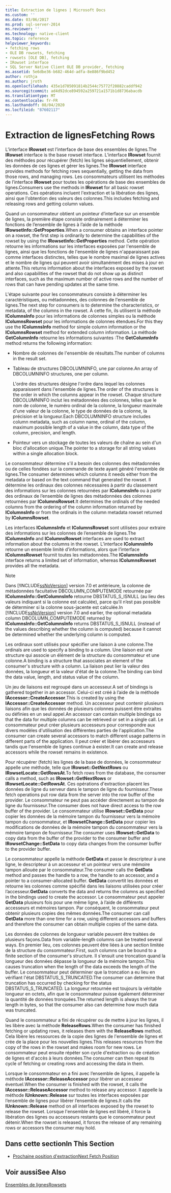 ```yaml
---
title: Extraction de lignes | Microsoft Docs
ms.custom: ''
ms.date: 03/06/2017
ms.prod: sql-server-2014
ms.reviewer: ''
ms.technology: native-client
ms.topic: reference
helpviewer_keywords:
- fetching rows
- OLE DB rowsets, fetching
- rowsets [OLE DB], fetching
- IRowset interface
- SQL Server Native Client OLE DB provider, fetching
ms.assetid: 5e6dbe36-b682-464d-adfa-8e886f9bd452
author: rothja
ms.author: jroth
ms.openlocfilehash: 435e1d705091814b2544c75772f20882caddf942
ms.sourcegitcommit: ad4d92dce894592a259721a1571b1d8736abacdb
ms.translationtype: MT
ms.contentlocale: fr-FR
ms.lasthandoff: 08/04/2020
ms.locfileid: "87602117"
---
```

# <a name="fetching-rows"></a><span data-ttu-id="90117-102">Extraction de lignes</span><span class="sxs-lookup"><span data-stu-id="90117-102">Fetching Rows</span></span>
  <span data-ttu-id="90117-103">L’interface **IRowset** est l’interface de base des ensembles de lignes.</span><span class="sxs-lookup"><span data-stu-id="90117-103">The **IRowset** interface is the base rowset interface.</span></span> <span data-ttu-id="90117-104">L’interface **IRowset** fournit des méthodes pour récupérer (fetch) les lignes séquentiellement, obtenir les données de ces lignes et gérer les lignes.</span><span class="sxs-lookup"><span data-stu-id="90117-104">The **IRowset** interface provides methods for fetching rows sequentially, getting the data from those rows, and managing rows.</span></span> <span data-ttu-id="90117-105">Les consommateurs utilisent les méthodes de l’interface **IRowset** pour toutes les opérations de base des ensembles de lignes.</span><span class="sxs-lookup"><span data-stu-id="90117-105">Consumers use the methods in **IRowset** for all basic rowset operations.</span></span> <span data-ttu-id="90117-106">Ces opérations incluent l'extraction et la libération des lignes, ainsi que l'obtention des valeurs des colonnes.</span><span class="sxs-lookup"><span data-stu-id="90117-106">This includes fetching and releasing rows and getting column values.</span></span>  
  
 <span data-ttu-id="90117-107">Quand un consommateur obtient un pointeur d’interface sur un ensemble de lignes, la première étape consiste ordinairement à déterminer les fonctions de l’ensemble de lignes à l’aide de la méthode **IRowsetInfo::GetProperties**.</span><span class="sxs-lookup"><span data-stu-id="90117-107">When a consumer obtains an interface pointer on a rowset, the first step is ordinarily to determine the capabilities of the rowset by using the **IRowsetInfo::GetProperties** method.</span></span> <span data-ttu-id="90117-108">Cette opération retourne les informations sur les interfaces exposées par l'ensemble de lignes, ainsi que les fonctions de l'ensemble de lignes n'apparaissant pas comme interfaces distinctes, telles que le nombre maximal de lignes actives et le nombre de lignes qui peuvent avoir simultanément des mises à jour en attente.</span><span class="sxs-lookup"><span data-stu-id="90117-108">This returns information about the interfaces exposed by the rowset and also capabilities of the rowset that do not show up as distinct interfaces, such as the maximum number of active rows and the number of rows that can have pending updates at the same time.</span></span>  
  
 <span data-ttu-id="90117-109">L'étape suivante pour les consommateurs consiste à déterminer les caractéristiques, ou métadonnées, des colonnes de l'ensemble de lignes.</span><span class="sxs-lookup"><span data-stu-id="90117-109">The next step for consumers is to determine the characteristics, or metadata, of the columns in the rowset.</span></span> <span data-ttu-id="90117-110">À cette fin, ils utilisent la méthode **IColumnsInfo** pour les informations de colonnes simples ou la méthode **IColumnsRowset** pour les informations de colonnes étendues.</span><span class="sxs-lookup"><span data-stu-id="90117-110">For this they use the **IColumnsInfo** method for simple column information or the **IColumnsRowset** method for extended column information.</span></span> <span data-ttu-id="90117-111">La méthode **GetColumnInfo** retourne les informations suivantes :</span><span class="sxs-lookup"><span data-stu-id="90117-111">The **GetColumnInfo** method returns the following information:</span></span>  
  
-   <span data-ttu-id="90117-112">Nombre de colonnes de l'ensemble de résultats.</span><span class="sxs-lookup"><span data-stu-id="90117-112">The number of columns in the result set.</span></span>  
  
-   <span data-ttu-id="90117-113">Tableau de structures DBCOLUMNINFO, une par colonne.</span><span class="sxs-lookup"><span data-stu-id="90117-113">An array of DBCOLUMNINFO structures, one per column.</span></span>  
  
     <span data-ttu-id="90117-114">L'ordre des structures désigne l'ordre dans lequel les colonnes apparaissent dans l'ensemble de lignes.</span><span class="sxs-lookup"><span data-stu-id="90117-114">The order of the structures is the order in which the columns appear in the rowset.</span></span> <span data-ttu-id="90117-115">Chaque structure DBCOLUMNINFO inclut les métadonnées des colonnes, telles que le nom de colonne, le numéro ordinal de la colonne, la longueur maximale d'une valeur de la colonne, le type de données de la colonne, la précision et la longueur.</span><span class="sxs-lookup"><span data-stu-id="90117-115">Each DBCOLUMNINFO structure includes column metadata, such as column name, ordinal of the column, maximum possible length of a value in the column, data type of the column, precision, and length.</span></span>  
  
-   <span data-ttu-id="90117-116">Pointeur vers un stockage de toutes les valeurs de chaîne au sein d'un bloc d'allocation unique.</span><span class="sxs-lookup"><span data-stu-id="90117-116">The pointer to a storage for all string values within a single allocation block.</span></span>  
  
 <span data-ttu-id="90117-117">Le consommateur détermine s'il a besoin des colonnes des métadonnées ou de celles fondées sur la commande de texte ayant généré l'ensemble de lignes.</span><span class="sxs-lookup"><span data-stu-id="90117-117">The consumer determines which columns it needs either from the metadata or based on the text command that generated the rowset.</span></span> <span data-ttu-id="90117-118">Il détermine les ordinaux des colonnes nécessaires à partir du classement des informations sur les colonnes retournées par **IColumnsInfo** ou à partir des ordinaux de l’ensemble de lignes des métadonnées des colonnes retournées par **IColumnsRowset**.</span><span class="sxs-lookup"><span data-stu-id="90117-118">It determines the ordinals of the needed columns from the ordering of the column information returned by **IColumnsInfo** or from the ordinals in the column metadata rowset returned by **IColumnsRowset**.</span></span>  
  
 <span data-ttu-id="90117-119">Les interfaces **IColumnsInfo** et **IColumnsRowset** sont utilisées pour extraire des informations sur les colonnes de l’ensemble de lignes.</span><span class="sxs-lookup"><span data-stu-id="90117-119">The **IColumnsInfo** and **IColumnsRowset** interfaces are used to extract information about the columns in the rowset.</span></span> <span data-ttu-id="90117-120">L’interface **IColumnsInfo** retourne un ensemble limité d’informations, alors que l’interface **IColumnsRowset** fournit toutes les métadonnées.</span><span class="sxs-lookup"><span data-stu-id="90117-120">The **IColumnsInfo** interface returns a limited set of information, whereas **IColumnsRowset** provides all the metadata.</span></span>  
  
> [!NOTE]  
>  <span data-ttu-id="90117-121">Dans [!INCLUDE[ssNoVersion](../../includes/ssnoversion-md.md)] version 7.0 et antérieure, la colonne de métadonnées facultative DBCOLUMN_COMPUTEMODE retournée par **IColumnsInfo::GetColumnsInfo** retourne DBSTATUS_S_ISNULL (au lieu des valeurs indiquant si la colonne est calculée), parce qu’il n’est pas possible de déterminer si la colonne sous-jacente est calculée.</span><span class="sxs-lookup"><span data-stu-id="90117-121">In [!INCLUDE[ssNoVersion](../../includes/ssnoversion-md.md)] version 7.0 and earlier, the optional metadata column DBCOLUMN_COMPUTEMODE returned by **IColumnsInfo::GetColumnsInfo** returns DBSTATUS_S_ISNULL (instead of the values describing whether the column is computed) because it cannot be determined whether the underlying column is computed.</span></span>  
  
 <span data-ttu-id="90117-122">Les ordinaux sont utilisés pour spécifier une liaison à une colonne.</span><span class="sxs-lookup"><span data-stu-id="90117-122">The ordinals are used to specify a binding to a column.</span></span> <span data-ttu-id="90117-123">Une liaison est une structure qui associe un élément de la structure du consommateur et une colonne.</span><span class="sxs-lookup"><span data-stu-id="90117-123">A binding is a structure that associates an element of the consumer's structure with a column.</span></span> <span data-ttu-id="90117-124">La liaison peut lier la valeur des données, la longueur et la valeur d'état de la colonne.</span><span class="sxs-lookup"><span data-stu-id="90117-124">The binding can bind the data value, length, and status value of the column.</span></span>  
  
 <span data-ttu-id="90117-125">Un jeu de liaisons est regroupé dans un accesseur.</span><span class="sxs-lookup"><span data-stu-id="90117-125">A set of bindings is gathered together in an accessor.</span></span> <span data-ttu-id="90117-126">Celui-ci est créé à l’aide de la méthode **IAccessor::CreateAccessor**.</span><span class="sxs-lookup"><span data-stu-id="90117-126">This is created by using the **IAccessor::CreateAccessor** method.</span></span> <span data-ttu-id="90117-127">Un accesseur peut contenir plusieurs liaisons afin que les données de plusieurs colonnes puissent être extraites ou définies en un seul appel.</span><span class="sxs-lookup"><span data-stu-id="90117-127">An accessor can contain multiple bindings so that the data for multiple columns can be retrieved or set in a single call.</span></span> <span data-ttu-id="90117-128">Le consommateur peut créer plusieurs accesseurs pour correspondre aux divers modèles d'utilisation des différentes parties de l'application.</span><span class="sxs-lookup"><span data-stu-id="90117-128">The consumer can create several accessors to match different usage patterns in different parts of the application.</span></span> <span data-ttu-id="90117-129">Il peut créer et libérer des accesseurs tandis que l'ensemble de lignes continue à exister.</span><span class="sxs-lookup"><span data-stu-id="90117-129">It can create and release accessors while the rowset remains in existence.</span></span>  
  
 <span data-ttu-id="90117-130">Pour récupérer (fetch) les lignes de la base de données, le consommateur appelle une méthode, telle que **IRowset::GetNextRows** ou **IRowsetLocate::GetRowsAt**.</span><span class="sxs-lookup"><span data-stu-id="90117-130">To fetch rows from the database, the consumer calls a method, such as **IRowset::GetNextRows** or **IRowsetLocate::GetRowsAt**.</span></span> <span data-ttu-id="90117-131">Ces opérations d'extraction placent les données de ligne du serveur dans le tampon de ligne du fournisseur.</span><span class="sxs-lookup"><span data-stu-id="90117-131">These fetch operations put row data from the server into the row buffer of the provider.</span></span> <span data-ttu-id="90117-132">Le consommateur ne peut pas accéder directement au tampon de ligne du fournisseur.</span><span class="sxs-lookup"><span data-stu-id="90117-132">The consumer does not have direct access to the row buffer of the provider.</span></span> <span data-ttu-id="90117-133">Le consommateur utilise **IRowset::GetData** pour copier les données de la mémoire tampon du fournisseur vers la mémoire tampon du consommateur, et **IRowsetChange::SetData** pour copier les modifications de données de la mémoire tampon du consommateur vers la mémoire tampon de fournisseur.</span><span class="sxs-lookup"><span data-stu-id="90117-133">The consumer uses **IRowset::GetData** to copy data from the buffer of the provider to the consumer buffer and **IRowsetChange::SetData** to copy data changes from the consumer buffer to the provider buffer.</span></span>  
  
 <span data-ttu-id="90117-134">Le consommateur appelle la méthode **GetData** et passe le descripteur à une ligne, le descripteur à un accesseur et un pointeur vers une mémoire tampon allouée par le consommateur.</span><span class="sxs-lookup"><span data-stu-id="90117-134">The consumer calls the **GetData** method and passes the handle to a row, the handle to an accessor, and a pointer to a consumer-allocated buffer.</span></span> <span data-ttu-id="90117-135">**GetData** convertit les données et retourne les colonnes comme spécifié dans les liaisons utilisées pour créer l’accesseur.</span><span class="sxs-lookup"><span data-stu-id="90117-135">**GetData** converts the data and returns the columns as specified in the bindings used to create the accessor.</span></span> <span data-ttu-id="90117-136">Le consommateur peut appeler **GetData** plusieurs fois pour une même ligne, à l’aide de différents accesseurs et mémoires tampon. Par conséquent, le consommateur peut obtenir plusieurs copies des mêmes données.</span><span class="sxs-lookup"><span data-stu-id="90117-136">The consumer can call **GetData** more than one time for a row, using different accessors and buffers and therefore the consumer can obtain multiple copies of the same data.</span></span>  
  
 <span data-ttu-id="90117-137">Les données de colonnes de longueur variable peuvent être traitées de plusieurs façons.</span><span class="sxs-lookup"><span data-stu-id="90117-137">Data from variable-length columns can be treated several ways.</span></span> <span data-ttu-id="90117-138">En premier lieu, ces colonnes peuvent être liées à une section limitée de la structure du consommateur.</span><span class="sxs-lookup"><span data-stu-id="90117-138">First, such columns can be bound to a finite section of the consumer's structure.</span></span> <span data-ttu-id="90117-139">Il s'ensuit une troncation quand la longueur des données dépasse la longueur de la mémoire tampon.</span><span class="sxs-lookup"><span data-stu-id="90117-139">This causes truncation when the length of the data exceeds the length of the buffer.</span></span> <span data-ttu-id="90117-140">Le consommateur peut déterminer que la troncation a eu lieu en vérifiant l'état DBSTATUS_S_TRUNCATED.</span><span class="sxs-lookup"><span data-stu-id="90117-140">The consumer can determine that truncation has occurred by checking for the status DBSTATUS_S_TRUNCATED.</span></span> <span data-ttu-id="90117-141">La longueur retournée est toujours la véritable longueur en octets, afin que le consommateur puisse également déterminer la quantité de données tronquées.</span><span class="sxs-lookup"><span data-stu-id="90117-141">The returned length is always the true length in bytes, so that the consumer also can determine how much data was truncated.</span></span>  
  
 <span data-ttu-id="90117-142">Quand le consommateur a fini de récupérer ou de mettre à jour les lignes, il les libère avec la méthode **ReleaseRows**.</span><span class="sxs-lookup"><span data-stu-id="90117-142">When the consumer has finished fetching or updating rows, it releases them with the **ReleaseRows** method.</span></span> <span data-ttu-id="90117-143">Cela libère les ressources de la copie des lignes de l'ensemble de lignes et crée de la place pour les nouvelles lignes.</span><span class="sxs-lookup"><span data-stu-id="90117-143">This releases resources from the copy of the rows in the rowset and makes room for new rows.</span></span> <span data-ttu-id="90117-144">Le consommateur peut ensuite répéter son cycle d'extraction ou de création de lignes et d'accès à leurs données.</span><span class="sxs-lookup"><span data-stu-id="90117-144">The consumer can then repeat its cycle of fetching or creating rows and accessing the data in them.</span></span>  
  
 <span data-ttu-id="90117-145">Lorsque le consommateur en a fini avec l’ensemble de lignes, il appelle la méthode **IAccessor::ReleaseAccessor** pour libérer un accesseur éventuel.</span><span class="sxs-lookup"><span data-stu-id="90117-145">When the consumer is finished with the rowset, it calls the **IAccessor::ReleaseAccessor** method to release any accessor.</span></span> <span data-ttu-id="90117-146">Il appelle la méthode **IUnknown::Release** sur toutes les interfaces exposées par l’ensemble de lignes pour libérer l’ensemble de lignes.</span><span class="sxs-lookup"><span data-stu-id="90117-146">It calls the **IUnknown::Release** method on all interfaces exposed by the rowset to release the rowset.</span></span> <span data-ttu-id="90117-147">Lorsque l'ensemble de lignes est libéré, il force la libération des lignes ou accesseurs restants que le consommateur peut détenir.</span><span class="sxs-lookup"><span data-stu-id="90117-147">When the rowset is released, it forces the release of any remaining rows or accessors the consumer may hold.</span></span>  
  
## <a name="in-this-section"></a><span data-ttu-id="90117-148">Dans cette section</span><span class="sxs-lookup"><span data-stu-id="90117-148">In This Section</span></span>  
  
-   [<span data-ttu-id="90117-149">Prochaine position d'extraction</span><span class="sxs-lookup"><span data-stu-id="90117-149">Next Fetch Position</span></span>](fetching-rows-next-fetch-position.md)  
  
## <a name="see-also"></a><span data-ttu-id="90117-150">Voir aussi</span><span class="sxs-lookup"><span data-stu-id="90117-150">See Also</span></span>  
 [<span data-ttu-id="90117-151">Ensembles de lignes</span><span class="sxs-lookup"><span data-stu-id="90117-151">Rowsets</span></span>](rowsets.md)  
  
  

